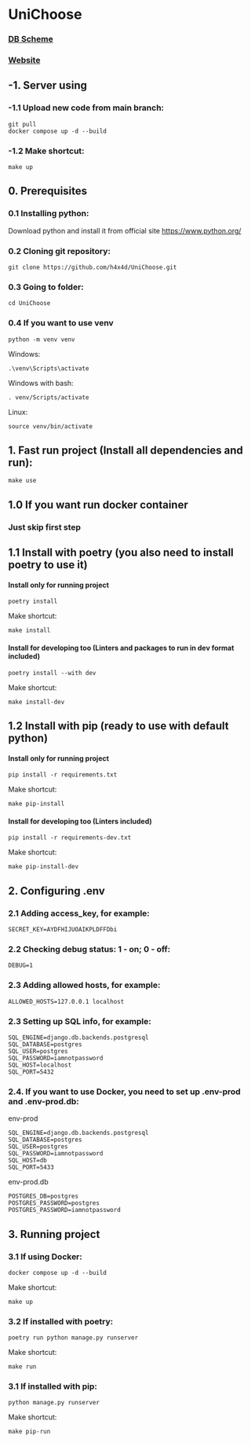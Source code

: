 ﻿# UniChoose

### [DB Scheme](https://drive.google.com/file/d/1ztxpX7UvMum50ztteePnS10XvCpkbfzM/view?usp=sharing)
### [Website](https://unichoose.ru/)
## -1. Server using
### -1.1 Upload new code from main branch:
```
git pull
docker compose up -d --build
```
### -1.2 Make shortcut:
```
make up
```

## 0. Prerequisites
### 0.1 Installing python:

Download python and install it from official site https://www.python.org/

### 0.2 Cloning git repository:
```
git clone https://github.com/h4x4d/UniChoose.git
```
### 0.3 Going to folder:
```
cd UniChoose
```


### 0.4 If you want to use venv
```
python -m venv venv
```
Windows:
```
.\venv\Scripts\activate
```
Windows with bash:
```
. venv/Scripts/activate
```

Linux:
```
source venv/bin/activate
```


## 1. Fast run project (Install all dependencies and run):
```
make use
```

## 1.0 If you want run docker container
### Just skip first step

## 1.1 Install with poetry (you also need to install poetry to use it)
#### Install only for running project
```
poetry install 
```
Make shortcut:
```
make install
```
#### Install for developing too (Linters and packages to run in dev format included)
```
poetry install --with dev
```
Make shortcut:
```
make install-dev
```


## 1.2 Install with pip (ready to use with default python)
#### Install only for running project
```
pip install -r requirements.txt 
```
Make shortcut:
```
make pip-install
```
#### Install for developing too (Linters included)
```
pip install -r requirements-dev.txt 
```
Make shortcut:
```
make pip-install-dev
```

## 2. Configuring .env

### 2.1 Adding access_key, for example:
```
SECRET_KEY=AYDFHIJUOAIKPLDFFDbi
```
### 2.2 Checking debug status: 1 - on; 0 - off:
```
DEBUG=1
```
### 2.3 Adding allowed hosts, for example:
```
ALLOWED_HOSTS=127.0.0.1 localhost
```
### 2.3 Setting up SQL info, for example:
```
SQL_ENGINE=django.db.backends.postgresql
SQL_DATABASE=postgres
SQL_USER=postgres
SQL_PASSWORD=iamnotpassword
SQL_HOST=localhost
SQL_PORT=5432
```
### 2.4. If you want to use Docker, you need to set up .env-prod and .env-prod.db:
env-prod
```
SQL_ENGINE=django.db.backends.postgresql
SQL_DATABASE=postgres
SQL_USER=postgres
SQL_PASSWORD=iamnotpassword
SQL_HOST=db
SQL_PORT=5433
```
env-prod.db
```
POSTGRES_DB=postgres
POSTGRES_PASSWORD=postgres
POSTGRES_PASSWORD=iamnotpassword
```

## 3. Running project
### 3.1 If using Docker:
```
docker compose up -d --build
```
Make shortcut:
```
make up
```
### 3.2 If installed with poetry:
```
poetry run python manage.py runserver
```
Make shortcut:
```
make run
```
### 3.1 If installed with pip:
```
python manage.py runserver
```
Make shortcut:
```
make pip-run
```
